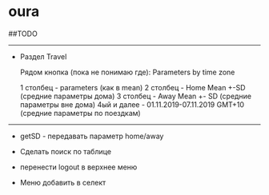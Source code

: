 # oura

##TODO

-------------
- Раздел Travel

  Рядом кнопка (пока не понимаю где): Parameters by time zone
  
  1 столбец - parameters (как в mean)
  2 столбец - Home Mean +-SD  (средние параметры дома)
  3 столбец - Away Mean +- SD (средние параметры вне дома)
  4ый и далее - 01.11.2019-07.11.2019 GMT+10 (средние параметры по поездкам)
 -------------------------
  
- getSD - передавать параметр home/away
- Сделать поиск по таблице



- перенести logout в верхнее меню
- Меню добавить в селект
